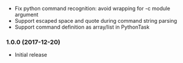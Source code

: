 * Fix python command recognition: avoid wrapping for -c module argument
* Support escaped space and quote during command string parsing
* Support command definition as array/list in PythonTask 

### 1.0.0 (2017-12-20)
* Initial release